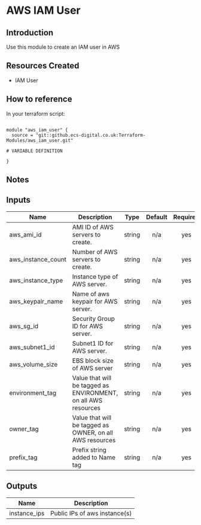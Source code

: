 # AWS IAM User

## Introduction

Use this module to create an IAM user in AWS 

## Resources Created

* IAM User

## How to reference

In your terraform script:

```

module "aws_iam_user" {
  source = "git::github.ecs-digital.co.uk:Terraform-Modules/aws_iam_user.git"

# VARIABLE DEFINITION

}
```

## Notes

## Inputs

| Name | Description | Type | Default | Required |
|------|-------------|:----:|:-----:|:-----:|
| aws\_ami\_id | AMI ID of AWS servers to create. | string | n/a | yes |
| aws\_instance\_count | Number of AWS servers to create. | string | n/a | yes |
| aws\_instance\_type | Instance type of AWS server. | string | n/a | yes |
| aws\_keypair\_name | Name of aws keypair for AWS server. | string | n/a | yes |
| aws\_sg\_id | Security Group ID for AWS server. | string | n/a | yes |
| aws\_subnet1\_id | Subnet1 ID for AWS server. | string | n/a | yes |
| aws\_volume\_size | EBS block size of AWS server | string | n/a | yes |
| environment\_tag | Value that will be tagged as ENVIRONMENT, on all AWS resources | string | n/a | yes |
| owner\_tag | Value that will be tagged as OWNER, on all AWS resources | string | n/a | yes |
| prefix\_tag | Prefix string added to Name tag | string | n/a | yes |

## Outputs

| Name | Description |
|------|-------------|
| instance\_ips | Public IPs of aws instance(s) |